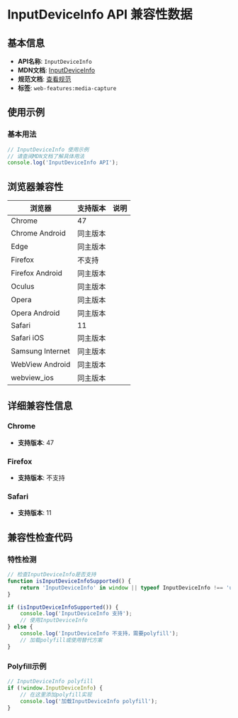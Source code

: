 # InputDeviceInfo API 兼容性数据

## 基本信息

- **API名称**: `InputDeviceInfo`
- **MDN文档**: [InputDeviceInfo](https://developer.mozilla.org/docs/Web/API/InputDeviceInfo)
- **规范文档**: [查看规范](https://w3c.github.io/mediacapture-main/#dom-inputdeviceinfo)
- **标签**: `web-features:media-capture`

## 使用示例

### 基本用法

```javascript
// InputDeviceInfo 使用示例
// 请查阅MDN文档了解具体用法
console.log('InputDeviceInfo API');
```

## 浏览器兼容性

| 浏览器 | 支持版本 | 说明 |
|--------|----------|------|
| Chrome | 47 |  |
| Chrome Android | 同主版本 |  |
| Edge | 同主版本 |  |
| Firefox | 不支持 |  |
| Firefox Android | 同主版本 |  |
| Oculus | 同主版本 |  |
| Opera | 同主版本 |  |
| Opera Android | 同主版本 |  |
| Safari | 11 |  |
| Safari iOS | 同主版本 |  |
| Samsung Internet | 同主版本 |  |
| WebView Android | 同主版本 |  |
| webview_ios | 同主版本 |  |

## 详细兼容性信息

### Chrome

- **支持版本**: 47

### Firefox

- **支持版本**: 不支持

### Safari

- **支持版本**: 11

## 兼容性检查代码

### 特性检测

```javascript
// 检查InputDeviceInfo是否支持
function isInputDeviceInfoSupported() {
    return 'InputDeviceInfo' in window || typeof InputDeviceInfo !== 'undefined';
}

if (isInputDeviceInfoSupported()) {
    console.log('InputDeviceInfo 支持');
    // 使用InputDeviceInfo
} else {
    console.log('InputDeviceInfo 不支持，需要polyfill');
    // 加载polyfill或使用替代方案
}
```

### Polyfill示例

```javascript
// InputDeviceInfo polyfill
if (!window.InputDeviceInfo) {
    // 在这里添加polyfill实现
    console.log('加载InputDeviceInfo polyfill');
}
```


